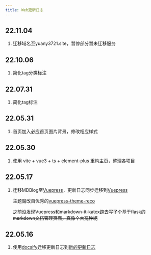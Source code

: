 ```yaml
---
title: Web更新日志
---
```


## 22.11.04
1. 迁移域名至yuany3721.site，暂停部分暂未迁移服务

## 22.10.06
1. 简化tag分类标注

## 22.07.31
1. 简化tag标注

## 22.05.31

1. 首页加入必应首页图片背景，修改相应样式

## 22.05.30

1. 使用 vite + vue3 + ts + element-plus 重构[主页](https://yuany3721.top)，整理各项目

## 22.05.17

1. 迁移MDBlog至[Vuepress](http://blog.yuany3721.top)，更新日志同步迁移到[Vuepress](http://blog.yuany3721.top/updatelog)

    主题魔改自优秀的[vuepress-theme-reco](https://vuepress-theme-reco.recoluan.com)

    ~~之前没发现Vuepress和markdown-it-katex跑去写了个基于flask的markdown文档管理页面，真像个大冤种呢~~

## 22.05.16

1. 使用[docsify](https://github.com/docsifyjs/docsify/)迁移更新日志到[新的更新日志](http://updatelog.yuany3721.top)

